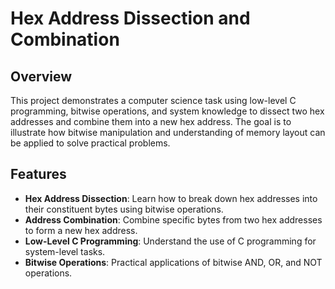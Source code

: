 # Hex Address Dissection and Combination

## Overview

This project demonstrates a computer science task using low-level C programming, bitwise operations, and system knowledge to dissect two hex addresses and combine them into a new hex address. The goal is to illustrate how bitwise manipulation and understanding of memory layout can be applied to solve practical problems.

## Features

- **Hex Address Dissection**: Learn how to break down hex addresses into their constituent bytes using bitwise operations.
- **Address Combination**: Combine specific bytes from two hex addresses to form a new hex address.
- **Low-Level C Programming**: Understand the use of C programming for system-level tasks.
- **Bitwise Operations**: Practical applications of bitwise AND, OR, and NOT operations.
